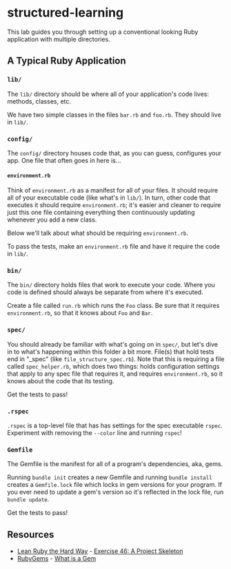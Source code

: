 # structured-learning

This lab guides you through setting up a conventional looking Ruby application with multiple directories. 

## A Typical Ruby Application

### `lib/`

The `lib/` directory should be where all of your application's code lives: methods, classes, etc.

We have two simple classes in the files `bar.rb` and `foo.rb`. They should live in `lib/`.

### `config/`

The `config/` directory houses code that, as you can guess, configures your app. One file that often goes in here is...

#### `environment.rb`

Think of `environment.rb` as a manifest for all of your files. It should require all of your executable code (like what's in `lib/`). In turn, other code that executes it should require `environment.rb`; it's easier and cleaner to require just this one file containing everything then continuously updating whenever you add a new class.

Below we'll talk about what should be requiring `environment.rb`.

To pass the tests, make an `environment.rb` file and have it require the code in `lib/`.

### `bin/`

The `bin/` directory holds files that work to execute your code. Where you code is defined should always be separate from where it's executed.

Create a file called `run.rb` which runs the `Foo` class. Be sure that it requires `environment.rb`, so that it knows about `Foo` and `Bar`.

### `spec/`

You should already be familiar with what's going on in `spec/`, but let's dive in to what's happening within this folder a bit more. File(s) that hold tests end in "_spec" (like `file_structure_spec.rb`). Note that this is requiring a file called `spec_helper.rb`, which does two things: holds configuration settings that apply to any spec file that requires it, and requires `environment.rb`, so it knows about the code that its testing.

Get the tests to pass!

### `.rspec`

`.rspec` is a top-level file that has has settings for the spec executable `rspec`. Experiment with removing the `--color` line and running `rspec`!

### `Gemfile`

The Gemfile is the manifest for all of a program's dependencies, aka, gems.

Running `bundle init` creates a new Gemfile and running `bundle install` creates a `Gemfile.lock` file which locks in gem versions for your program. If you ever need to update a gem's version so it's reflected in the lock file, run `bundle update`.

Get the tests to pass!

## Resources
* [Lean Ruby the Hard Way](http://ruby.learncodethehardway.org/) - [Exercise 46: A Project Skeleton](http://ruby.learncodethehardway.org/book/ex46.html)
* [RubyGems](http://guides.rubygems.org/) - [What is a Gem](http://guides.rubygems.org/what-is-a-gem/)
